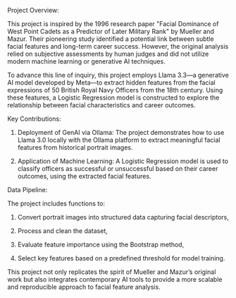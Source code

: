 Project Overview:

This project is inspired by the 1996 research paper "Facial Dominance of West Point Cadets as a Predictor of Later Military Rank" by Mueller and Mazur. Their pioneering study identified a potential link between subtle facial features and long-term career success. However, the original analysis relied on subjective assessments by human judges and did not utilize modern machine learning or generative AI techniques.

To advance this line of inquiry, this project employs Llama 3.3—a generative AI model developed by Meta—to extract hidden features from the facial expressions of 50 British Royal Navy Officers from the 18th century. Using these features, a Logistic Regression model is constructed to explore the relationship between facial characteristics and career outcomes.

Key Contributions:

1. Deployment of GenAI via Ollama: The project demonstrates how to use Llama 3.0 locally with the Ollama platform to extract meaningful facial features from historical portrait images.

2. Application of Machine Learning: A Logistic Regression model is used to classify officers as successful or unsuccessful based on their career outcomes, using the extracted facial features.

Data Pipeline: 

The project includes functions to:

1. Convert portrait images into structured data capturing facial descriptors,

2. Process and clean the dataset,

3. Evaluate feature importance using the Bootstrap method,

4. Select key features based on a predefined threshold for model training.

This project not only replicates the spirit of Mueller and Mazur’s original work but also integrates contemporary AI tools to provide a more scalable and reproducible approach to facial feature analysis.

